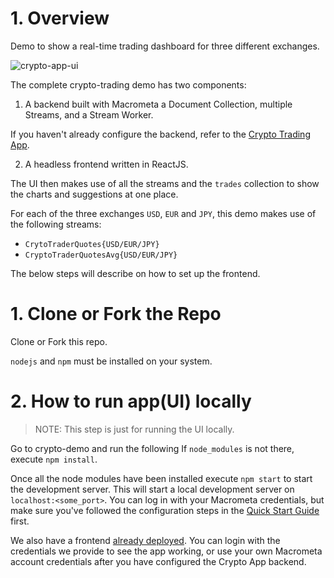 # 1. Overview

Demo to show a real-time trading dashboard for three different exchanges.

![crypto-app-ui](https://user-images.githubusercontent.com/1088136/198411981-2afbdd21-d145-4ad6-aea1-ee933ed482a5.png)

The complete crypto-trading demo has two components:

1. A backend built with Macrometa a Document Collection, multiple Streams, and a Stream Worker.

If you haven't already configure the backend, refer to the [Crypto Trading App](https://macrometa.com/docs/apps/crypto-trading).

2. A headless frontend written in ReactJS.

The UI then makes use of all the streams and the `trades` collection to show the charts and suggestions at one place.

For each of the three exchanges `USD`, `EUR` and `JPY`, this demo makes use of the following streams:

- `CrytoTraderQuotes{USD/EUR/JPY}`
- `CryptoTraderQuotesAvg{USD/EUR/JPY}`

The below steps will describe on how to set up the frontend.

# 1. Clone or Fork the Repo

Clone or Fork this repo.

`nodejs` and `npm` must be installed on your system.

# 2. How to run app(UI) locally

> NOTE: This step is just for running the UI locally.

Go to crypto-demo and run the following
If `node_modules` is not there, execute `npm install`.

Once all the node modules have been installed execute `npm start` to start the development server. This will start a local development server on `localhost:<some_port>`. You can log in with your Macrometa credentials, but make sure you've followed the configuration steps in the [Quick Start Guide](https://macrometa.com/docs/apps/crypto-trading) first.

We also have a frontend [already deployed](https://macrometacorp.github.io/tutorial-cryptotrading/). You can login with the credentials we provide to see the app working, or use your own Macrometa account credentials after you have configured the Crypto App backend.
